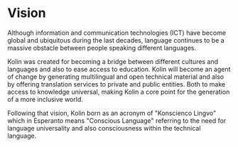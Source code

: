 # Vision

Although information and communication technologies \(ICT\) have become global and ubiquitous during the last decades, language continues to be a massive obstacle between people speaking different languages.

Kolin was created for becoming a bridge between different cultures and languages and also to ease access to education. Kolin will become an agent of change by generating multilingual and open technical material and also by offering translation services to private and public entities. Both to make access to knowledge universal, making Kolin a core point for the generation of a more inclusive world.

Following that vision, Kolin born as an acronym of "Konscienco Lingvo" which in Esperanto means "Conscious Language" referring to the need for language universality and also consciousness within the technical language.

